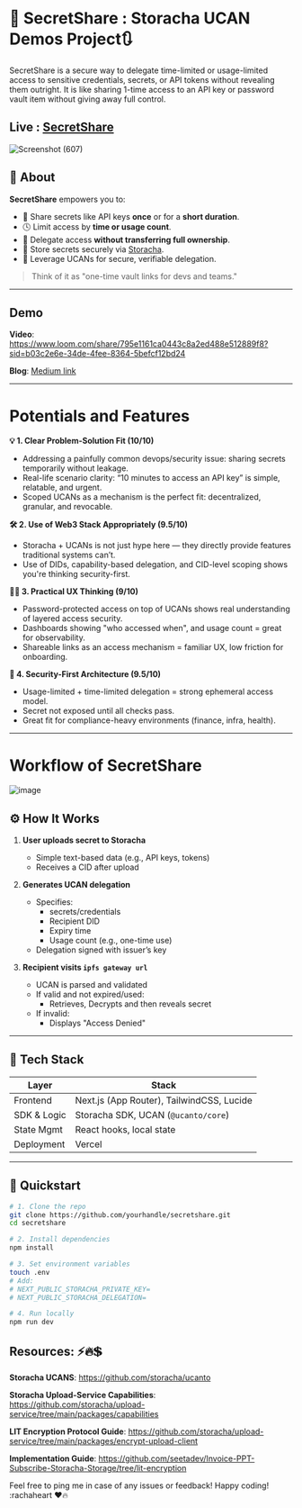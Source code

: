 # 🔐 SecretShare : Storacha UCAN Demos Project🔃
SecretShare is a secure way to delegate time-limited or usage-limited access to sensitive credentials, secrets, or API tokens without revealing them outright. It is like sharing 1-time access to an API key or password vault item without giving away full control.

## Live : [SecretShare](https://secret-share-lilac.vercel.app/)

![Screenshot (607)](https://github.com/user-attachments/assets/fcf8f5e4-b286-4065-8116-ba96fca4ee71)


## 📖 About

**SecretShare** empowers you to:
- 🔄 Share secrets like API keys **once** or for a **short duration**.
- 🕓 Limit access by **time or usage count**.
- 🧾 Delegate access **without transferring full ownership**.
- 📁 Store secrets securely via [Storacha](https://docs.storacha.network).
- 🪪 Leverage UCANs for secure, verifiable delegation.

> Think of it as "one-time vault links for devs and teams."

---

## Demo 

**Video**: https://www.loom.com/share/795e1161ca0443c8a2ed488e512889f8?sid=b03c2e6e-34de-4fee-8364-5befcf12bd24

**Blog**: [Medium link](https://medium.com/@akashjana663/secretshare-secure-one-time-access-to-secrets-built-with-ucans-storacha-%EF%B8%8F-6f01867cc9f0)

---

# Potentials and Features

**💡 1. Clear Problem-Solution Fit (10/10)**
- Addressing a painfully common devops/security issue: sharing secrets temporarily without leakage.
- Real-life scenario clarity: “10 minutes to access an API key” is simple, relatable, and urgent.
- Scoped UCANs as a mechanism is the perfect fit: decentralized, granular, and revocable.

**🛠️ 2. Use of Web3 Stack Appropriately (9.5/10)**
- Storacha + UCANs is not just hype here — they directly provide features traditional systems can’t.
- Use of DIDs, capability-based delegation, and CID-level scoping shows you're thinking security-first.

**🧑‍💻 3. Practical UX Thinking (9/10)**
- Password-protected access on top of UCANs shows real understanding of layered access security.
- Dashboards showing "who accessed when", and usage count = great for observability.
- Shareable links as an access mechanism = familiar UX, low friction for onboarding.

**🔐 4. Security-First Architecture (9.5/10)**
- Usage-limited + time-limited delegation = strong ephemeral access model.
- Secret not exposed until all checks pass.
- Great fit for compliance-heavy environments (finance, infra, health).

---
# Workflow of SecretShare
![image](https://github.com/user-attachments/assets/69bfed75-4916-4716-bc75-efc1e493e74f)

<!-- ## 📽️ Live Demo

[🔗 Watch the 2-min demo on YouTube](https://youtu.be/demo-secretshare)  
[🌐 Try Live Now](https://secretshare.vercel.app)

--> 

## ⚙️ How It Works

1. **User uploads secret to Storacha**
   - Simple text-based data (e.g., API keys, tokens)
   - Receives a CID after upload

2. **Generates UCAN delegation**
   - Specifies:
     - secrets/credentials
     - Recipient DID
     - Expiry time
     - Usage count (e.g., one-time use)
   - Delegation signed with issuer’s key

3. **Recipient visits `ipfs gateway url`**
   - UCAN is parsed and validated
   - If valid and not expired/used:
     - Retrieves, Decrypts and then reveals secret
   - If invalid:
     - Displays "Access Denied"

---

## 🧰 Tech Stack

| Layer        | Stack                                      |
|--------------|--------------------------------------------|
| Frontend     | Next.js (App Router), TailwindCSS, Lucide  |
| SDK & Logic  | Storacha SDK, UCAN (`@ucanto/core`)        |
| State Mgmt   | React hooks, local state                   |
| Deployment   | Vercel                                     |

---

## 🚀 Quickstart

```bash
# 1. Clone the repo
git clone https://github.com/yourhandle/secretshare.git
cd secretshare

# 2. Install dependencies
npm install

# 3. Set environment variables
touch .env
# Add:
# NEXT_PUBLIC_STORACHA_PRIVATE_KEY=
# NEXT_PUBLIC_STORACHA_DELEGATION=

# 4. Run locally
npm run dev
```

## Resources: ⚡🔥💲

**Storacha UCANS**: https://github.com/storacha/ucanto

**Storacha Upload-Service Capabilities**: https://github.com/storacha/upload-service/tree/main/packages/capabilities

**LIT Encryption Protocol Guide**: https://github.com/storacha/upload-service/tree/main/packages/encrypt-upload-client

**Implementation Guide**: https://github.com/seetadev/Invoice-PPT-Subscribe-Storacha-Storage/tree/lit-encryption

Feel free to ping me in case of any issues or feedback! Happy coding! :rachaheart ♥🔥
